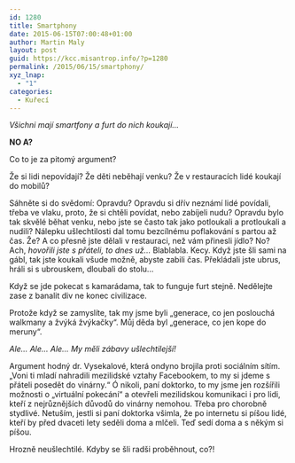 ```yaml
---
id: 1280
title: Smartphony
date: 2015-06-15T07:00:48+01:00
author: Martin Maly
layout: post
guid: https://kcc.misantrop.info/?p=1280
permalink: /2015/06/15/smartphony/
xyz_lnap:
  - "1"
categories:
  - Kuřecí
---
```

_Všichni mají smartfony a furt do nich koukají&#8230;_

**NO A?** 

Co to je za pitomý argument?

Že si lidi nepovídají? Že děti neběhají venku? Že v restauracích lidé koukají do mobilů?

Sáhněte si do svědomí: Opravdu? Opravdu si dřív neznámí lidé povídali, třeba ve vlaku, proto, že si chtěli povídat, nebo zabíjeli nudu? Opravdu bylo tak skvělé běhat venku, nebo jste se často tak jako potloukali a protloukali a nudili? Nálepku ušlechtilosti dal tomu bezcílnému poflakování s partou až čas. Že? A co přesně jste dělali v restauraci, než vám přinesli jídlo? No? Ach, _hovořili jste s přáteli, to dnes už&#8230;_ Blablabla. Kecy. Když jste šli sami na gábl, tak jste koukali všude možně, abyste zabili čas. Překládali jste ubrus, hráli si s ubrouskem, dloubali do stolu&#8230;

Když se jde pokecat s kamarádama, tak to funguje furt stejně. Nedělejte zase z banalit div ne konec civilizace.

Protože když se zamyslíte, tak my jsme byli &#8222;generace, co jen poslouchá walkmany a žvýká žvýkačky&#8220;. Můj děda byl &#8222;generace, co jen kope do meruny&#8220;.

_Ale&#8230; Ale&#8230; Ale&#8230; My měli zábavy ušlechtilejší!_

Argument hodný dr. Vysekalové, která ondyno brojila proti sociálním sítím. &#8222;Voni ti mladí nahradili mezilidské vztahy Facebookem, to my si jdeme s přáteli posedět do vinárny.&#8220; Ó nikoli, paní doktorko, to my jsme jen rozšířili možnosti o &#8222;virtuální pokecání&#8220; a otevřeli mezilidskou komunikaci i pro lidi, kteří z nejrůznějších důvodů do vinárny nemohou. Třeba pro chorobně stydlivé. Netuším, jestli si paní doktorka všimla, že po internetu si píšou lidé, kteří by před dvaceti lety seděli doma a mlčeli. Teď sedí doma a s někým si píšou.

Hrozně neušlechtilé. Kdyby se šli radši proběhnout, co?!